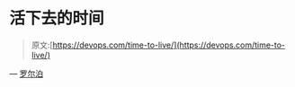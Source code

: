# 活下去的时间

> 原文:[https://devops.com/time-to-live/](https://devops.com/time-to-live/)

— [罗尔泊](https://devops.com/author/breselman/)